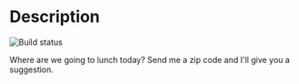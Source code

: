 # Description

![Build status](https://secure.travis-ci.org/jmccartie/lunchme.png)

Where are we going to lunch today?  Send me a zip code and I'll give you a suggestion.